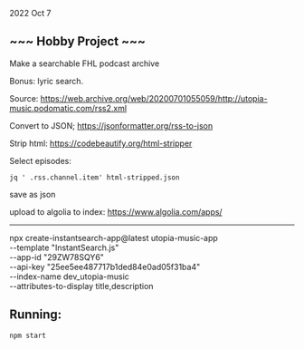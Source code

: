 2022 Oct 7
## ~~~ Hobby Project ~~~
Make a searchable FHL podcast archive

Bonus: lyric search.

Source: https://web.archive.org/web/20200701055059/http://utopia-music.podomatic.com/rss2.xml

Convert to JSON; https://jsonformatter.org/rss-to-json

Strip html: https://codebeautify.org/html-stripper

Select episodes:
```
jq ' .rss.channel.item' html-stripped.json
```
save as json

upload to algolia to index: https://www.algolia.com/apps/

----
npx create-instantsearch-app@latest utopia-music-app \
  --template "InstantSearch.js" \
  --app-id "29ZW78SQY6" \
  --api-key "25ee5ee487717b1ded84e0ad05f31ba4" \
  --index-name dev_utopia-music \
  --attributes-to-display title,description

## Running:
`npm start`
